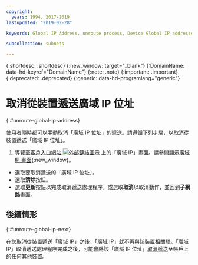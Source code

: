 ```yaml
---
copyright:
  years: 1994, 2017-2019
lastupdated: "2019-02-28"

keywords: Global IP Address, unroute process, Device Global IP addresses

subcollection: subnets

---
```


{:shortdesc: .shortdesc}
{:new_window: target="_blank"}
{:DomainName: data-hd-keyref="DomainName"}
{:note: .note}
{:important: .important}
{:deprecated: .deprecated}
{:generic: data-hd-programlang="generic"}

# 取消從裝置遞送廣域 IP 位址
{:#unroute-global-ip-address}

使用者隨時都可以手動取消「廣域 IP 位址」的遞送。請遵循下列步驟，以取消從裝置遞送「廣域 IP 位址」。

1. 導覽至[客戶入口網站 ![外部鏈結圖示](../../icons/launch-glyph.svg "外部鏈結圖示")](https://{DomainName}/) 上的「廣域 IP」畫面。請參閱[顯示廣域 IP 畫面](/docs/infrastructure/subnets?topic=subnets-display-global-ip-screen){:new_window}。
* 選取要取消遞送的「廣域 IP 位址」。
* 選取**清除**按鈕。
* 選取**更新**按鈕以完成取消遞送處理程序，或選取**取消**以取消動作，並回到**子網路**畫面。

## 後續情形
{:#unroute-global-ip-next}

在您取消從裝置遞送「廣域 IP」之後，「廣域 IP」就不再與該裝置相關聯。「廣域 IP」取消遞送處理程序完成之後，可能會將該「廣域 IP 位址」[取消遞送](/docs/infrastructure/subnets?topic=subnets-route-global-ip-address-device)至帳戶上的任何其他裝置。
